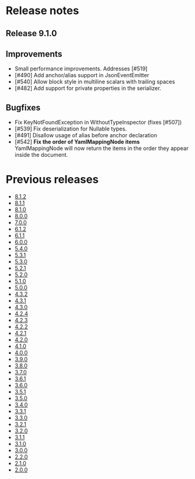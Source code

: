 # Release notes
## Release 9.1.0

## Improvements

- Small performance improvements. Addresses [#519]
- [#490] Add anchor/alias support in JsonEventEmitter
- [#540] Allow block style in multiline scalars with trailing spaces
- [#482] Add support for private properties in the serializer.

## Bugfixes

- Fix KeyNotFoundException in WithoutTypeInspector<TTypeInspector> (fixes [#507])
- [#539] Fix deserialization for Nullable types.
- [#491] Disallow usage of alias before anchor declaration
- [#542] **Fix the order of YamlMappingNode items**  
  YamlMappingNode will now return the items in the order they appear inside the document.

# Previous releases
- [8.1.2](releases/8.1.2.md)
- [8.1.1](releases/8.1.1.md)
- [8.1.0](releases/8.1.0.md)
- [8.0.0](releases/8.0.0.md)
- [7.0.0](releases/7.0.0.md)
- [6.1.2](releases/6.1.2.md)
- [6.1.1](releases/6.1.1.md)
- [6.0.0](releases/6.0.0.md)
- [5.4.0](releases/5.4.0.md)
- [5.3.1](releases/5.3.1.md)
- [5.3.0](releases/5.3.0.md)
- [5.2.1](releases/5.2.1.md)
- [5.2.0](releases/5.2.0.md)
- [5.1.0](releases/5.1.0.md)
- [5.0.0](releases/5.0.0.md)
- [4.3.2](releases/4.3.2.md)
- [4.3.1](releases/4.3.1.md)
- [4.3.0](releases/4.3.0.md)
- [4.2.4](releases/4.2.4.md)
- [4.2.3](releases/4.2.3.md)
- [4.2.2](releases/4.2.2.md)
- [4.2.1](releases/4.2.1.md)
- [4.2.0](releases/4.2.0.md)
- [4.1.0](releases/4.1.0.md)
- [4.0.0](releases/4.0.0.md)
- [3.9.0](releases/3.9.0.md)
- [3.8.0](releases/3.8.0.md)
- [3.7.0](releases/3.7.0.md)
- [3.6.1](releases/3.6.1.md)
- [3.6.0](releases/3.6.0.md)
- [3.5.1](releases/3.5.1.md)
- [3.5.0](releases/3.5.0.md)
- [3.4.0](releases/3.4.0.md)
- [3.3.1](releases/3.3.1.md)
- [3.3.0](releases/3.3.0.md)
- [3.2.1](releases/3.2.1.md)
- [3.2.0](releases/3.2.0.md)
- [3.1.1](releases/3.1.1.md)
- [3.1.0](releases/3.1.0.md)
- [3.0.0](releases/3.0.0.md)
- [2.2.0](releases/2.2.0.md)
- [2.1.0](releases/2.1.0.md)
- [2.0.0](releases/2.0.0.md)
